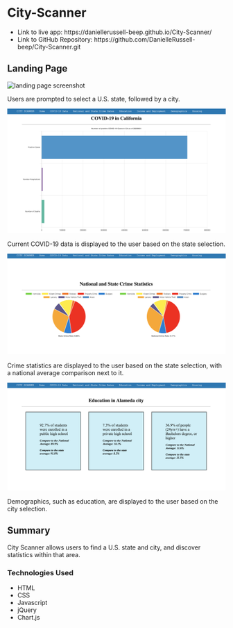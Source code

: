# City-Scanner
<ul>
  
  <li>Link to live app: https://daniellerussell-beep.github.io/City-Scanner/</li>
  <li>Link to GitHub Repository: https://github.com/DanielleRussell-beep/City-Scanner.git</li>
  
  </ul>

<h2> Landing Page </h2>

![landing page screenshot](landingPage.png)

<p>Users are prompted to select a U.S. state, followed by a city.</p>

![covid chart screenshot](covidChart.png)

<p>Current COVID-19 data is displayed to the user based on the state selection.</p>

![crime pie chart screenshot](crimeStats.png)

<p>Crime statistics are displayed to the user based on the state selection, with a national average comparison next to it.</p>

![demographics section screenshot](demoPage.png)

<p>Demographics, such as education, are displayed to the user based on the city selection.</p>

<h2>Summary</h2>

City Scanner allows users to find a U.S. state and city, and discover statistics within that area.

<h3>Technologies Used</h3>
<ul>
  <li>HTML</li>
  <li>CSS</li>
  <li>Javascript</li>
  <li>jQuery</li>
  <li>Chart.js</li>
